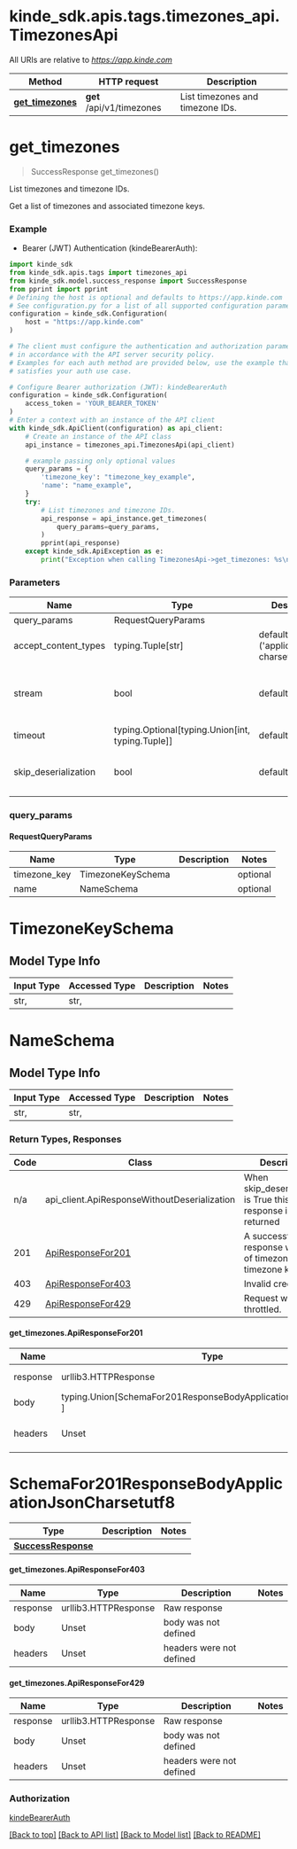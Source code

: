 <a name="__pageTop"></a>
# kinde_sdk.apis.tags.timezones_api.TimezonesApi

All URIs are relative to *https://app.kinde.com*

Method | HTTP request | Description
------------- | ------------- | -------------
[**get_timezones**](#get_timezones) | **get** /api/v1/timezones | List timezones and timezone IDs.

# **get_timezones**
<a name="get_timezones"></a>
> SuccessResponse get_timezones()

List timezones and timezone IDs.

Get a list of timezones and associated timezone keys.

### Example

* Bearer (JWT) Authentication (kindeBearerAuth):
```python
import kinde_sdk
from kinde_sdk.apis.tags import timezones_api
from kinde_sdk.model.success_response import SuccessResponse
from pprint import pprint
# Defining the host is optional and defaults to https://app.kinde.com
# See configuration.py for a list of all supported configuration parameters.
configuration = kinde_sdk.Configuration(
    host = "https://app.kinde.com"
)

# The client must configure the authentication and authorization parameters
# in accordance with the API server security policy.
# Examples for each auth method are provided below, use the example that
# satisfies your auth use case.

# Configure Bearer authorization (JWT): kindeBearerAuth
configuration = kinde_sdk.Configuration(
    access_token = 'YOUR_BEARER_TOKEN'
)
# Enter a context with an instance of the API client
with kinde_sdk.ApiClient(configuration) as api_client:
    # Create an instance of the API class
    api_instance = timezones_api.TimezonesApi(api_client)

    # example passing only optional values
    query_params = {
        'timezone_key': "timezone_key_example",
        'name': "name_example",
    }
    try:
        # List timezones and timezone IDs.
        api_response = api_instance.get_timezones(
            query_params=query_params,
        )
        pprint(api_response)
    except kinde_sdk.ApiException as e:
        print("Exception when calling TimezonesApi->get_timezones: %s\n" % e)
```
### Parameters

Name | Type | Description  | Notes
------------- | ------------- | ------------- | -------------
query_params | RequestQueryParams | |
accept_content_types | typing.Tuple[str] | default is ('application/json; charset&#x3D;utf-8', ) | Tells the server the content type(s) that are accepted by the client
stream | bool | default is False | if True then the response.content will be streamed and loaded from a file like object. When downloading a file, set this to True to force the code to deserialize the content to a FileSchema file
timeout | typing.Optional[typing.Union[int, typing.Tuple]] | default is None | the timeout used by the rest client
skip_deserialization | bool | default is False | when True, headers and body will be unset and an instance of api_client.ApiResponseWithoutDeserialization will be returned

### query_params
#### RequestQueryParams

Name | Type | Description  | Notes
------------- | ------------- | ------------- | -------------
timezone_key | TimezoneKeySchema | | optional
name | NameSchema | | optional


# TimezoneKeySchema

## Model Type Info
Input Type | Accessed Type | Description | Notes
------------ | ------------- | ------------- | -------------
str,  | str,  |  | 

# NameSchema

## Model Type Info
Input Type | Accessed Type | Description | Notes
------------ | ------------- | ------------- | -------------
str,  | str,  |  | 

### Return Types, Responses

Code | Class | Description
------------- | ------------- | -------------
n/a | api_client.ApiResponseWithoutDeserialization | When skip_deserialization is True this response is returned
201 | [ApiResponseFor201](#get_timezones.ApiResponseFor201) | A successful response with a list of timezones and timezone keys.
403 | [ApiResponseFor403](#get_timezones.ApiResponseFor403) | Invalid credentials.
429 | [ApiResponseFor429](#get_timezones.ApiResponseFor429) | Request was throttled.

#### get_timezones.ApiResponseFor201
Name | Type | Description  | Notes
------------- | ------------- | ------------- | -------------
response | urllib3.HTTPResponse | Raw response |
body | typing.Union[SchemaFor201ResponseBodyApplicationJsonCharsetutf8, ] |  |
headers | Unset | headers were not defined |

# SchemaFor201ResponseBodyApplicationJsonCharsetutf8
Type | Description  | Notes
------------- | ------------- | -------------
[**SuccessResponse**](../../models/SuccessResponse.md) |  | 


#### get_timezones.ApiResponseFor403
Name | Type | Description  | Notes
------------- | ------------- | ------------- | -------------
response | urllib3.HTTPResponse | Raw response |
body | Unset | body was not defined |
headers | Unset | headers were not defined |

#### get_timezones.ApiResponseFor429
Name | Type | Description  | Notes
------------- | ------------- | ------------- | -------------
response | urllib3.HTTPResponse | Raw response |
body | Unset | body was not defined |
headers | Unset | headers were not defined |

### Authorization

[kindeBearerAuth](../../../README.md#kindeBearerAuth)

[[Back to top]](#__pageTop) [[Back to API list]](../../../README.md#documentation-for-api-endpoints) [[Back to Model list]](../../../README.md#documentation-for-models) [[Back to README]](../../../README.md)

